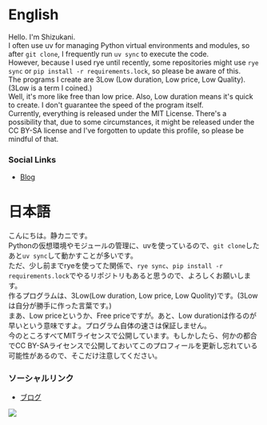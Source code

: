 # English
Hello. I'm Shizukani.  
I often use uv for managing Python virtual environments and modules, so after `git clone`, I frequently run `uv sync` to execute the code.  
However, because I used rye until recently, some repositories might use `rye sync` or `pip install -r requirements.lock`, so please be aware of this.  
The programs I create are 3Low (Low duration, Low price, Low Quality). (3Low is a term I coined.)  
Well, it's more like free than low price. Also, Low duration means it's quick to create.  I don't guarantee the speed of the program itself.  
Currently, everything is released under the MIT License.  There's a possibility that, due to some circumstances, it might be released under the CC BY-SA license and I've forgotten to update this profile, so please be mindful of that.  
### Social Links
- [Blog](https://shizukani-cp.github.io/blog)

# 日本語
こんにちは。静カニです。  
Pythonの仮想環境やモジュールの管理に、uvを使っているので、`git clone`したあと`uv sync`して動かすことが多いです。  
ただ、少し前までryeを使ってた関係で、`rye sync`、`pip install -r requirements.lock`でやるリポジトリもあると思うので、よろしくお願いします。  
作るプログラムは、3Low(Low duration, Low price, Low Quolity)です。(3Lowは自分が勝手に作った言葉です。)  
まあ、Low priceというか、Free priceですが。あと、Low durationは作るのが早いという意味ですよ。プログラム自体の速さは保証しません。  
今のところすべてMITライセンスで公開しています。もしかしたら、何かの都合でCC BY-SAライセンスで公開しておいてこのプロフィールを更新し忘れている可能性があるので、そこだけ注意してください。  
### ソーシャルリンク
- [ブログ](https://shizukani-cp.github.io/blog)

<a href="https://github.com/shizukani-cp">
  <img align="center" src="https://github-readme-stats.vercel.app/api?username=shizukani-cp&show_icons=true&count_private=true&line_height=27&theme=ayu-mirage" />
</a>
